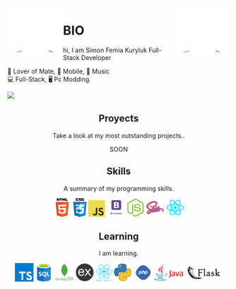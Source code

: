 <img align='right' src='https://github.com/KurylukDev/KurylukDev/blob/main/gif/argentum-online-rahma-na-arak--unscreen.gif' width='25%'>
<img align='left' src='https://github.com/KurylukDev/KurylukDev/blob/main/gif/argentum-online-rahma-na-arak--unscreen.gif' width='25%'>

# BIO
hi, I am Simon Femia Kuryluk
Full-Stack Developer 
  

🧉 Lover of Mate, 📱 Mobile, 🎵 Music  
💻 Full-Stack, 🖥️ Pc Modding.  
  
![](https://komarev.com/ghpvc/?username=KurylukDev&color=red)



<h2 align="center">Proyects</h2>
<p align="center">Take a look at my most outstanding projects..</p>
<p align="center">SOON</p>

<h2 align="center">Skills</h2>
<p align="center">A summary of my programming skills.</p>

<p align="center">
  <img src='https://github.com/KurylukDev/KurylukDev/blob/main/skills/html.png' height='42px'/>
  <img src='https://github.com/KurylukDev/KurylukDev/blob/main/skills/css.png' height='42px'>
  <img src='https://github.com/KurylukDev/KurylukDev/blob/main/skills/javascript.jpg' height='38px'>
  <img src='https://github.com/KurylukDev/KurylukDev/blob/main/skills/boostrap.png' height='42px'>
  <img src='https://github.com/KurylukDev/KurylukDev/blob/main/skills/nodejs.png' height='42px'>
  <img src='https://github.com/KurylukDev/KurylukDev/blob/main/skills/sass.png' height='42px'>
  <img src='https://github.com/KurylukDev/KurylukDev/blob/main/skills/react.png' height='42px'>
</p>

<h2 align="center">Learning</h2>
<p align="center">I am learning.</p>

<p align="center">
    <img src='https://github.com/KurylukDev/KurylukDev/blob/main/skills/typescript.png' height='42px'>
  <img src='https://github.com/KurylukDev/KurylukDev/blob/main/skills/sql.png' height='42px'>
  <img src='https://github.com/KurylukDev/KurylukDev/blob/main/skills/mongo.png' height='42px'>
  <img src='https://github.com/KurylukDev/KurylukDev/blob/main/skills/express.png' height='42px'>
  <img src='https://github.com/KurylukDev/KurylukDev/blob/main/skills/react-native-logo.png' height='42px'/>
  <img src='https://github.com/KurylukDev/KurylukDev/blob/main/skills/python.png' height='42px'>
  <img src='https://github.com/KurylukDev/KurylukDev/blob/main/skills/php.png' height='42px'>
  <img src='https://github.com/KurylukDev/KurylukDev/blob/main/skills/Java-logo.png' height='42px'>
  <img src='https://github.com/KurylukDev/KurylukDev/blob/main/skills/flask.png' height='42px'>
</p>


